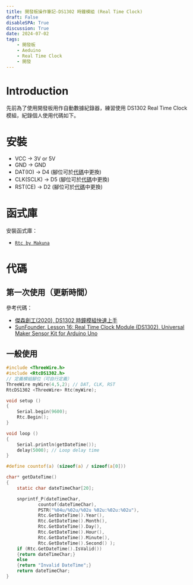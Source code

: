 ```yaml
---
title: 開發板操作筆記-DS1302 時鐘模組 (Real Time Clock)
draft: False
disableSPA: True
discussion: True
date: 2024-07-02
tags:
    - 開發板
    - Aeduino
    - Real Time Clock
    - 開發
---
```

# Introduction
先前為了使用開發板用作自動數據紀錄器，練習使用 DS1302 Real Time Clock 模組，紀錄個人使用代碼如下。

# 安裝
- VCC -> 3V or 5V
- GND -> GND
- DAT(IO) -> D4 (腳位可於[代碼](#代碼)中更換)
- CLK(SCLK) -> D5 (腳位可於[代碼](#代碼)中更換)
- RST(CE) -> D2 (腳位可於[代碼](#代碼)中更換)

# 函式庫
安裝函式庫：
- [`Rtc by Makuna`](https://github.com/Makuna/Rtc)

# 代碼
## 第一次使用（更新時間）
參考代碼：
- [傑森創工(2020), DS1302 時鐘模組快速上手](https://blog.jmaker.com.tw/ds1302/)
- [SunFounder, Lesson 16: Real Time Clock Module (DS1302), Universal Maker Sensor Kit for Arduino Uno](https://github.com/sunfounder/universal-maker-sensor-kit/blob/docs/docs/source/02_arduino/uno_lesson16_ds1302.rst)

## 一般使用
```c
#include <ThreeWire.h>
#include <RtcDS1302.h>
// 定義模組腳位（可自行定義）
ThreeWire myWire(4,5,2); // DAT, CLK, RST
RtcDS1302 <ThreeWire> Rtc(myWire);

void setup () 
{
    Serial.begin(9600);
    Rtc.Begin();
}

void loop () 
{
    Serial.println(getDateTime());
    delay(5000); // Loop delay time
}

#define countof(a) (sizeof(a) / sizeof(a[0]))

char* getDateTime()
{
    static char dateTimeChar[20];

    snprintf_P(dateTimeChar, 
            countof(dateTimeChar),
            PSTR("%04u/%02u/%02u %02u:%02u:%02u"),
            Rtc.GetDateTime().Year(),
            Rtc.GetDateTime().Month(),
            Rtc.GetDateTime().Day(),
            Rtc.GetDateTime().Hour(),
            Rtc.GetDateTime().Minute(),
            Rtc.GetDateTime().Second() );
    if (Rtc.GetDateTime().IsValid())
    {return dateTimeChar;}
    else
    {return "Invalid DateTime";}
    return dateTimeChar;
}
```
